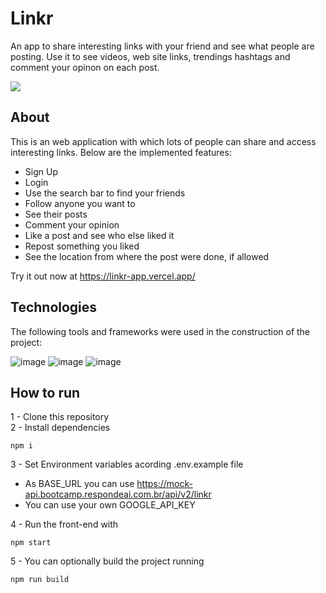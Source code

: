 # Linkr

An app to share interesting links with your friend and see what people are posting. Use it to see videos, web site links, trendings hashtags and comment your opinon on each post.

<img src= "src/assets/images/Peek 25-08-2021 22-12.gif" />

## About

This is an web application with which lots of people can share and access interesting links. Below are the implemented features:

- Sign Up
- Login
- Use the search bar to find your friends
- Follow anyone you want to
- See their posts
- Comment your opinion
- Like a post and see who else liked it
- Repost something you liked
- See the location from where the post were done, if allowed

Try it out now at https://linkr-app.vercel.app/

## Technologies

The following tools and frameworks were used in the construction of the project:

![image](https://camo.githubusercontent.com/76fbcc2b8eda3d26d881c9719074ec0af04410fdc2fb02438ffb72535046fb6b/68747470733a2f2f696d672e736869656c64732e696f2f62616467652f72656163742d6170702532302d2532333230323332612e7376673f267374796c653d666f722d7468652d626164676526636f6c6f723d363064646639266c6f676f3d7265616374266c6f676f436f6c6f723d253233363144414642)
![image](https://img.shields.io/badge/styled--components-DB7093?style=for-the-badge&logo=styled-components&logoColor=white)
![image](https://camo.githubusercontent.com/02621d023c99135970b1abbfe932b6a6a0b2e42aaebedae5f8299fd88d9ce029/68747470733a2f2f696d672e736869656c64732e696f2f62616467652f6178696f732532302d2532333230323332612e7376673f267374796c653d666f722d7468652d626164676526636f6c6f723d696e666f726d6174696f6e616c)

## How to run

1 - Clone this repository </br>
2 - Install dependencies </br>
```
npm i
```
3 - Set Environment variables acording .env.example file </br>
- As BASE_URL you can use https://mock-api.bootcamp.respondeai.com.br/api/v2/linkr </br>
- You can use your own GOOGLE_API_KEY </br>

4 - Run the front-end with </br>
```
npm start
```
5 - You can optionally build the project running </br>
```
npm run build
```
